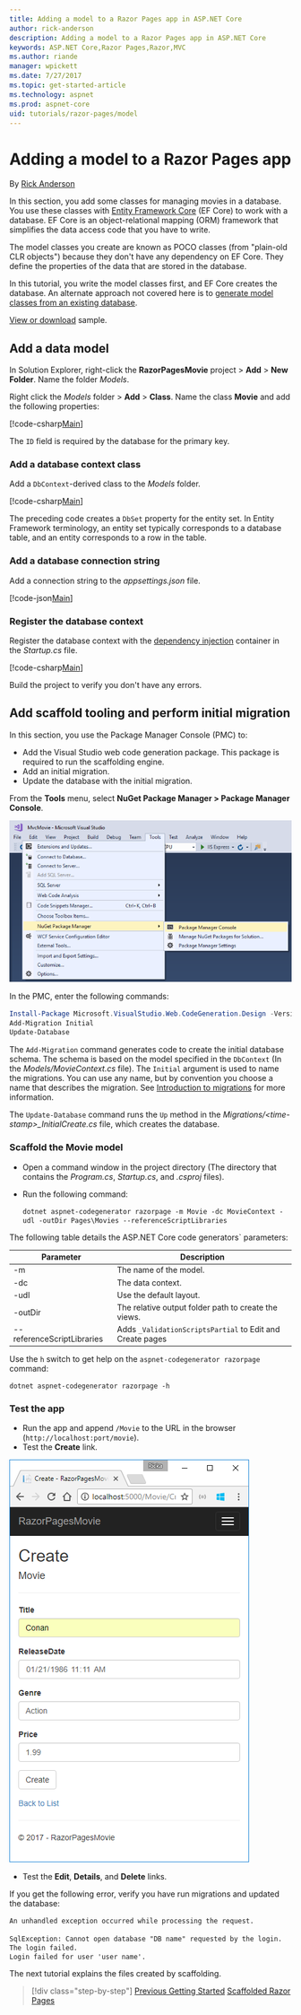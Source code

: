 ```yaml
---
title: Adding a model to a Razor Pages app in ASP.NET Core
author: rick-anderson
description: Adding a model to a Razor Pages app in ASP.NET Core
keywords: ASP.NET Core,Razor Pages,Razor,MVC
ms.author: riande
manager: wpickett
ms.date: 7/27/2017
ms.topic: get-started-article
ms.technology: aspnet
ms.prod: aspnet-core
uid: tutorials/razor-pages/model
---
```

# Adding a model to a Razor Pages app

By [Rick Anderson](https://twitter.com/RickAndMSFT)

In this section, you add some classes for managing movies in a database. You use these classes with [Entity Framework Core](https://docs.microsoft.com/ef/core) (EF Core) to work with a database. EF Core is an object-relational mapping (ORM) framework that simplifies the data access code that you have to write.

The model classes you create are known as POCO classes (from "plain-old CLR objects") because they don't have any dependency on EF Core. They define the properties of the data that are stored in the database.

In this tutorial, you write the model classes first, and EF Core creates the database. An alternate approach not covered here is to [generate model classes from an existing database](https://docs.microsoft.com/ef/core/get-started/aspnetcore/existing-db).

[View or download](https://github.com/aspnet/Docs/tree/master/aspnetcore/tutorials/razor-pages/razor-pages-start/sample/RazorPagesMovie) sample.

## Add a data model

In Solution Explorer, right-click the **RazorPagesMovie** project > **Add** > **New Folder**. Name the folder *Models*.

Right click the *Models* folder > **Add** > **Class**. Name the class **Movie** and add the following properties:

[!code-csharp[Main](razor-pages-start/sample/RazorPagesMovie/Models/MovieNoEF.cs?name=snippet_MovieNoEF)]

The `ID` field is required by the database for the primary key. 

### Add a database context class

Add a `DbContext`-derived class to the *Models* folder.

[!code-csharp[Main](razor-pages-start/sample/RazorPagesMovie/Models/MovieContext.cs)]

The preceding code creates a `DbSet` property for the entity set. In Entity Framework terminology, an entity set typically corresponds to a database table, and an entity corresponds to a row in the table.

### Add a database connection string

Add a connection string to the *appsettings.json* file.

[!code-json[Main](razor-pages-start/sample/RazorPagesMovie/appsettings.json?highlight=8-10)]

###  Register the database context

Register the database context with the [dependency injection](xref:fundamentals/dependency-injection) container in the *Startup.cs* file.

[!code-csharp[Main](razor-pages-start/sample/RazorPagesMovie/Startup.cs?name=snippet_ConfigureServices&highlight=3-6)]

Build the project to verify you don't have any errors.


## Add scaffold tooling and perform initial migration

In this section, you use the Package Manager Console (PMC) to:

* Add the Visual Studio web code generation package. This package is required to run the scaffolding engine.
* Add an initial migration.
* Update the database with the initial migration.

From the **Tools** menu, select **NuGet Package Manager > Package Manager Console**.

  ![PMC menu](../first-mvc-app/adding-model/_static/pmc.png)

In the PMC, enter the following commands:

```powershell
Install-Package Microsoft.VisualStudio.Web.CodeGeneration.Design -Version 2.0.0-rtm-26452 -Pre
Add-Migration Initial
Update-Database
```

The `Add-Migration` command generates code to create the initial database schema. The schema is based on the model specified in the `DbContext` (In the *Models/MovieContext.cs* file). The `Initial` argument is used to name the migrations. You can use any name, but by convention you choose a name that describes the migration. See [Introduction to migrations](xref:data/ef-mvc/migrations#introduction-to-migrations) for more information.

The `Update-Database` command runs the `Up` method in the *Migrations/\<time-stamp>_InitialCreate.cs* file, which creates the database.

<a name="scaffold"></a>
### Scaffold the Movie model

* Open a command window in the project directory (The directory that contains the *Program.cs*, *Startup.cs*, and *.csproj* files).
* Run the following command:

  ```console
  dotnet aspnet-codegenerator razorpage -m Movie -dc MovieContext -udl -outDir Pages\Movies --referenceScriptLibraries
  ```

The following table details the ASP.NET Core code generators` parameters:

| Parameter               | Description|
| ----------------- | ------------ |
| -m  | The name of the model. |
| -dc  | The data context. |
| -udl | Use the default layout. |
| -outDir | The relative output folder path to create the views. |
| --referenceScriptLibraries | Adds `_ValidationScriptsPartial` to Edit and Create pages |

Use the `h` switch to get help on the `aspnet-codegenerator razorpage` command:

```console
dotnet aspnet-codegenerator razorpage -h
```

### Test the app

* Run the app and append `/Movie` to the URL in the browser (`http://localhost:port/movie`).
* Test the **Create** link.

 ![Create page](model/_static/conan.png)

<a name="scaffold"></a>

* Test the **Edit**, **Details**, and **Delete** links.

If you get the following error, verify you have run migrations and updated the database:

```
An unhandled exception occurred while processing the request.

SqlException: Cannot open database "DB name" requested by the login. The login failed.
Login failed for user 'user name'.
```

The next tutorial explains the files created by scaffolding.


>[!div class="step-by-step"]
[Previous Getting Started](xref:tutorials/razor-pages/razor-pages-start)
[Scaffolded Razor Pages](xref:tutorials/razor-pages/page)    
